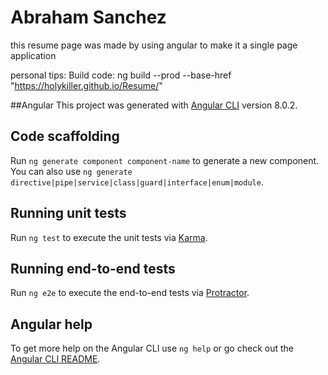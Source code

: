 
 # Abraham Sanchez
this  resume page was made by using angular to make it a single page application 

 personal tips:
 Build code: 
 ng build --prod --base-href "https://holykiller.github.io/Resume/"


##Angular
This project was generated with [Angular CLI](https://github.com/angular/angular-cli) version 8.0.2.

## Code scaffolding

Run `ng generate component component-name` to generate a new component. You can also use `ng generate directive|pipe|service|class|guard|interface|enum|module`.

## Running unit tests

Run `ng test` to execute the unit tests via [Karma](https://karma-runner.github.io).

## Running end-to-end tests

Run `ng e2e` to execute the end-to-end tests via [Protractor](http://www.protractortest.org/).

## Angular help

To get more help on the Angular CLI use `ng help` or go check out the [Angular CLI README](https://github.com/angular/angular-cli/blob/master/README.md).
